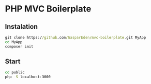 # PHP MVC Boilerplate

## Instalation

```cmd
git clone https://github.com/GasparEden/mvc-boilerplate.git MyApp
cd MyApp
composer init
```

## Start
```cmd
cd public
php -S localhost:3000
```